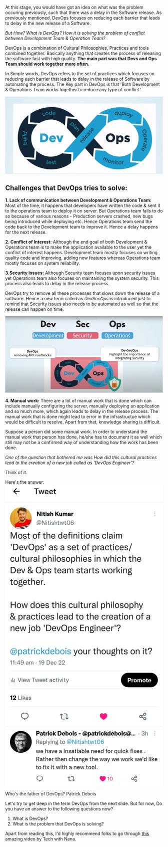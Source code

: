At this stage, you would have got an idea on what was the problem occuring previously, such that there was a delay in the Software release. As previously mentioned, DevOps focuses on reducing each barrier that leads to delay in the new release of a Software. 

*But How? What is DevOps? How it is solving the problem of conflict between Development Team & Operation Team?*

DevOps is a combination of Cultural Philosophies, Practices and tools combined together. Basically anything that creates the process of releasing the software fast with high quality. **The main part was that Devs and Ops Team should work together more often.**

In Simple words, DevOps refers to the set of practices which focuses on reducing each barrier that leads to delay in the release of Software by automating the process. The Key part in DevOps is that 'Both Development & Operations Team works together to reduce any type of conflict.'

![DevOps!](images/DevOps.png)

## Challenges that DevOps tries to solve:

**1. Lack of communication between Development & Operations Team:** Most of the time, it happens that developers have written the code & sent it to the operations team to deploy it on server. But Operations team fails to do so because of various reasons - Production servers crashed, new bugs being introduced while deploying etc. Hence Operations team send the code back to the Development team to improve it. Hence a delay happens for the next release.

**2. Conflict of Interest:** Although the end goal of both Development & Operations team is to make the application available to the user yet the conflict of interest happens. Development team mostly focuses on writing quality code and improving, adding new features whereas Operations team mostly focuses on system reliability. 

**3.Security issues:** Although Security team focuses upon security issues yet Operations team also focuses on maintaining the system security. This process also leads to delay in the release process.

DevOps try to remove all these processes that slows down the release of a software. Hence a new term called as *DevSecOps* is introduced just to remind that Security issues also needs to be automated as well so that the release can happen on time.

![DevSecOps!](/03-Rise-Of-DevOps/images/DevSecOps.png)

**4. Manual work:** There are a lot of manual work that is done which can include manually configuring the server, manually deploying an application and so much more, which again leads to delay in the release process.  The manual work that is done might lead to error in the infrastructue which would be difficult to resolve. Apart from that, knowledge sharing is difficult.

 Suppose a person did some manual work. In order to understand the manual work that person has done, he/she has to document it as well which still may not be a confirmed way of understanding how the work has been done.

*One of the question that bothered me was How did this cultural practices lead to the creation of a new job called as 'DevOps Engineer'?*

Think of it.

Here's the answer:
![Twitter!](images/Twitter.jpeg)

Who's the father of DevOps? 
 Patrick Debois

 Let's try to get deep in the term DevOps from the next slide. But for now, Do you have an answer to the following questions now?

 1. What is DevOps?
 2. What is the problem that DevOps is solving?

Apart from reading this, I'd highly recommend folks to go through [this](https://youtu.be/0yWAtQ6wYNM) amazing video by Tech with Nana.
